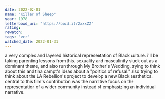 ```yaml
---
date: 2022-02-01
name: "Killer of Sheep"
year: 1978
letterboxd_uri: "https://boxd.it/2xxxZZ"
rating: 
rewatch: 
tags: "vcr"
watched_date: 2022-01-31
---
```


a very complex and layered historical representation of Black culture. i'll be taking parenting lessons from this. sexuality and masculinity stuck out as a dominant theme, and also run through My Brother's Wedding. trying to think about this and tina campt's ideas about a "politics of refusal." also trying to think about the LA Rebellion's project to develop a new Black aesthetics. central to this film's contribution was the narrative focus on the representation of a wider community instead of emphasizing an individual narrative.

